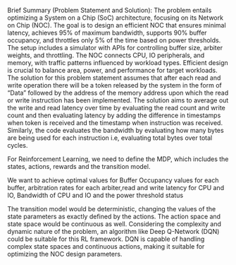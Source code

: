 Brief Summary (Problem Statement and Solution): The problem entails optimizing a System on a Chip (SoC) architecture, focusing on its Network on Chip (NOC). The goal is to design an efficient NOC that ensures minimal latency, achieves 95% of maximum bandwidth, supports 90% buffer occupancy, and throttles only 5% of the time based on power thresholds. The setup includes a simulator with APIs for controlling buffer size, arbiter weights, and throttling. The NOC connects CPU, IO peripherals, and memory, with traffic patterns influenced by workload types. Efficient design is crucial to balance area, power, and performance for target workloads. The solution for this problem statement assumes that after each read and write operation there will be a token released by the system in the form of “Data” followed by the address of the memory address upon which the read or write instruction has been implemented. The solution aims to average out the write and read latency over time by evaluating the read count and write count and then evaluating latency by adding the difference in timestamps when token is received and the timestamp when instruction was received. Similarly, the code evaluates the bandwidth by evaluating how many bytes are being used for each instruction i.e, evaluating total bytes over total cycles.

For Reinforcement Learning, we need to define the MDP, which includes the states, actions, rewards and the transition model.
 
We want to achieve optimal values for Buffer Occupancy values for each buffer, arbitration rates for each arbiter,read and write latency for CPU and IO, Bandwidth of CPU and IO and the power threshold status

The transition model would be deterministic, changing the values of the state parameters as exactly defined by the actions.
The action space and state space would be continuous as well.
Considering the complexity and dynamic nature of the problem, an algorithm like Deep Q-Network (DQN) could be suitable for this RL framework. DQN is capable of handling complex state spaces and continuous actions, making it suitable for optimizing the NOC design parameters.





